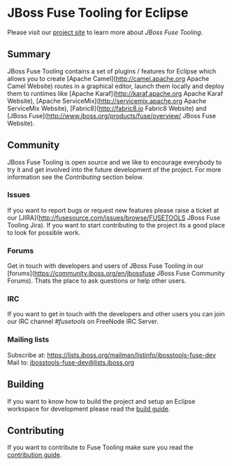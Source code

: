 # JBoss Fuse Tooling for Eclipse
Please visit our [project site](http://tools.jboss.org/features/apachecamel.html) to learn more about _JBoss Fuse Tooling_.

## Summary
JBoss Fuse Tooling contains a set of plugins / features for Eclipse which allows you to create [Apache Camel](http://camel.apache.org Apache Camel Website) routes in a graphical editor, launch them locally and deploy them to runtimes like [Apache Karaf](http://karaf.apache.org Apache Karaf Website), [Apache ServiceMix](http://servicemix.apache.org Apache ServiceMix Website), [Fabric8](http://fabric8.io Fabric8 Website) and [JBoss Fuse](http://www.jboss.org/products/fuse/overview/ JBoss Fuse Website).

## Community
JBoss Fuse Tooling is open source and we like to encourage everybody to try it and get involved into the future development of the project. For more information see the *Contributing* section below.

### Issues
If you want to report bugs or request new features please raise a ticket at our [JIRA](http://fusesource.com/issues/browse/FUSETOOLS JBoss Fuse Tooling Jira). If you want to start contributing to the project its a good place to look for possible work.

### Forums
Get in touch with developers and users of JBoss Fuse Tooling in our [forums](https://community.jboss.org/en/jbossfuse JBoss Fuse Community Forums). Thats the place to ask questions or help other users.

### IRC
If you want to get in touch with the developers and other users you can join our IRC channel *#fusetools* on FreeNode IRC Server.

### Mailing lists
Subscribe at: https://lists.jboss.org/mailman/listinfo/jbosstools-fuse-dev
Mail to: jbosstools-fuse-dev@lists.jboss.org

## Building
If you want to know how to build the project and setup an Eclipse workspace for development please read the [build guide](https://github.com/fusesource/fuseide/blob/master/Build.md "Build Guide"). 

## Contributing
If you want to contribute to Fuse Tooling make sure you read the [contribution guide](https://github.com/fusesource/fuseide/blob/master/Contributing.md "Contribution Guide").
